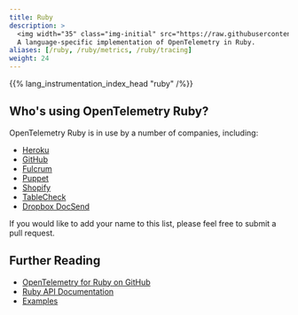 ```yaml
---
title: Ruby
description: >
  <img width="35" class="img-initial" src="https://raw.githubusercontent.com/open-telemetry/opentelemetry.io/main/iconography/32x32/Ruby_SDK.svg" alt="Ruby"></img>
  A language-specific implementation of OpenTelemetry in Ruby.
aliases: [/ruby, /ruby/metrics, /ruby/tracing]
weight: 24
---
```


{{% lang_instrumentation_index_head "ruby" /%}}

## Who's using OpenTelemetry Ruby?

OpenTelemetry Ruby is in use by a number of companies, including:

- [Heroku](https://heroku.com)
- [GitHub](https://github.com)
- [Fulcrum](https://www.fulcrumapp.com)
- [Puppet](https://puppet.com)
- [Shopify](https://shopify.com)
- [TableCheck](https://www.tablecheck.com)
- [Dropbox DocSend](https://www.docsend.com)

If you would like to add your name to this list, please feel free to submit a pull request.

## Further Reading

- [OpenTelemetry for Ruby on GitHub][repository]
- [Ruby API Documentation][ruby-docs]
- [Examples][]

[repository]: https://github.com/open-telemetry/opentelemetry-ruby
[ruby-docs]: https://open-telemetry.github.io/opentelemetry-ruby/
[examples]: https://github.com/open-telemetry/opentelemetry-ruby/tree/main/examples
